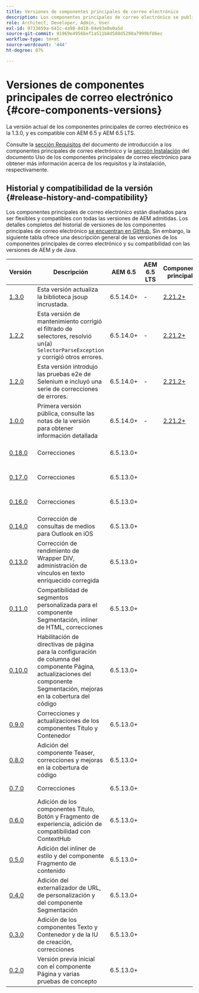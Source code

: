 ```yaml
---
title: Versiones de componentes principales de correo electrónico
description: Los componentes principales de correo electrónico se publican como versiones.
role: Architect, Developer, Admin, User
exl-id: 9733659a-641c-4a98-8d10-84e93e0e0a5d
source-git-commit: 91969e4956bef1a511b8d588d5290a7999bf86ec
workflow-type: tm+mt
source-wordcount: '444'
ht-degree: 87%

---
```



# Versiones de componentes principales de correo electrónico {#core-components-versions}

La versión actual de los componentes principales de correo electrónico es la 1.3.0, y es compatible con AEM 6.5 y AEM 6.5 LTS.

Consulte la [sección Requisitos](/help/email/introduction.md#requirements) del documento de introducción a los componentes principales de correo electrónico y la [sección Instalación](/help/email/using.md#installing-the-email-core-components) del documento Uso de los componentes principales de correo electrónico para obtener más información acerca de los requisitos y la instalación, respectivamente.

## Historial y compatibilidad de la versión {#release-history-and-compatibility}

Los componentes principales de correo electrónico están diseñados para ser flexibles y compatibles con todas las versiones de AEM admitidas. Los detalles completos del historial de versiones de los componentes principales de correo electrónico [se encuentran en GitHub.](https://github.com/adobe/aem-core-email-components/releases) Sin embargo, la siguiente tabla ofrece una descripción general de las versiones de los componentes principales de correo electrónico y su compatibilidad con las versiones de AEM y de Java.

| Versión | Descripción | AEM 6.5 | AEM 6.5 LTS | Componentes principales  | Java | Fecha de la versión |
|---|---|---|---|---|---|---|
| [1.3.0](https://github.com/adobe/aem-core-email-components/releases/tag/core.email.components.reactor-1.3.0) | Esta versión actualiza la biblioteca jsoup incrustada. | 6.5.14.0+ | - | [2.21.2+](/help/versions.md) | 8, 11 | 28 de junio de 2024 |
| [1.2.2](https://github.com/adobe/aem-core-email-components/releases/tag/core.email.components.reactor-1.2.2) | Esta versión de mantenimiento corrigió el filtrado de selectores, resolvió un(a) `SelectorParseException` y corrigió otros errores. | 6.5.14.0+ | - | [2.21.2+](/help/versions.md) | 8, 11 | 24 de mayo de 2023 |
| [1.2.0](https://github.com/adobe/aem-core-email-components/releases/tag/core.email.components.reactor-1.2.0) | Esta versión introdujo las pruebas e2e de Selenium e incluyó una serie de correcciones de errores. | 6.5.14.0+ | - | [2.21.2+](/help/versions.md) | 8, 11 | 29 de noviembre de 2022 |
| [1.0.0](https://github.com/adobe/aem-core-email-components/releases/tag/core.email.components.reactor-1.0.0) | Primera versión pública, consulte las notas de la versión para obtener información detallada | 6.5.14.0+ | - | [2.21.2+](/help/versions.md) | 8, 11 | 29 de noviembre de 2022 |
| [0.18.0](https://github.com/adobe/aem-core-email-components/releases/tag/v0.18.0) | Correcciones | 6.5.13.0+ |  |  | 8, 11 | 30 de septiembre de 2022 |
| [0.17.0](https://github.com/adobe/aem-core-email-components/releases/tag/v0.17.0) | Correcciones | 6.5.13.0+ |  |  | 8, 11 | 27 de septiembre de 2022 |
| [0.16.0](https://github.com/adobe/aem-core-email-components/releases/tag/v0.16.0) | Correcciones | 6.5.13.0+ |  |  | 8, 11 | 14 de septiembre de 2022 |
| [0.14.0](https://github.com/adobe/aem-core-email-components/releases/tag/v0.14.0) | Corrección de consultas de medios para Outlook en iOS | 6.5.13.0+ |  |  | 8, 11 | 8 de agosto de 2022 |
| [0.13.0](https://github.com/adobe/aem-core-email-components/releases/tag/v0.13.0) | Corrección de rendimiento de Wrapper DIV, administración de vínculos en texto enriquecido corregida | 6.5.13.0+ |  |  | 8, 11 | 27 de julio de 2022 |
| [0.11.0](https://github.com/adobe/aem-core-email-components/releases/tag/v0.11.0) | Compatibilidad de segmentos personalizada para el componente Segmentación, inliner de HTML, correcciones | 6.5.13.0+ |  |  | 8, 11 | 6 de julio de 2022 |
| [0.10.0](https://github.com/adobe/aem-core-email-components/releases/tag/v0.10.0) | Habilitación de directivas de página para la configuración de columna del componente Página, actualizaciones del componente Segmentación, mejoras en la cobertura del código | 6.5.13.0+ |  |  | 8, 11 | 15 de junio de 2022 |
| [0.9.0](https://github.com/adobe/aem-core-email-components/releases/tag/v0.9.0) | Correcciones y actualizaciones de los componentes Título y Contenedor | 6.5.13.0+ |  |  | 8, 11 | 1 de junio de 2022 |
| [0.8.0](https://github.com/adobe/aem-core-email-components/releases/tag/v0.8.0) | Adición del componente Teaser, correcciones y mejoras en la cobertura de código | 6.5.13.0+ |  |  | 8, 11 | 19 de mayo de 2022 |
| [0.7.0](https://github.com/adobe/aem-core-email-components/releases/tag/v0.7.0) | Correcciones | 6.5.13.0+ |  |  | 8, 11 | 4 de mayo de 2022 |
| [0.6.0](https://github.com/adobe/aem-core-email-components/releases/tag/v0.6.0) | Adición de los componentes Título, Botón y Fragmento de experiencia, adición de compatibilidad con ContextHub | 6.5.13.0+ |  |  | 8, 11 | 20 de abril de 2022 |
| [0.5.0](https://github.com/adobe/aem-core-email-components/releases/tag/v0.5.0) | Adición del inliner de estilo y del componente Fragmento de contenido | 6.5.13.0+ |  |  | 8, 11 | 7 de abril de 2022 |
| [0.4.0](https://github.com/adobe/aem-core-email-components/releases/tag/v0.4.0) | Adición del externalizador de URL, de personalización y del componente Segmentación | 6.5.13.0+ |  |  | 8, 11 | 23 de marzo de 2022 |
| [0.3.0](https://github.com/adobe/aem-core-email-components/releases/tag/v0.3.0) | Adición de los componentes Texto y Contenedor y de la IU de creación, correcciones | 6.5.13.0+ |  |  | 8, 11 | 9 de marzo de 2022 |
| [0.2.0](https://github.com/adobe/aem-core-email-components/releases/tag/v0.2.0) | Versión previa inicial con el componente Página y varias pruebas de concepto | 6.5.13.0+ |  |  | 8, 11 | 24 de febrero de 2022 |
